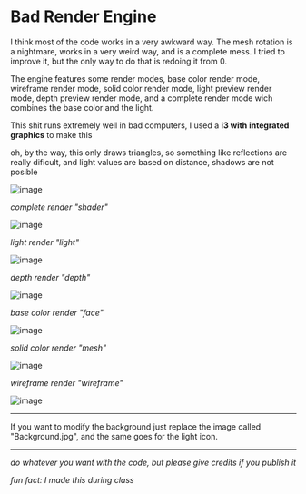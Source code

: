 # Bad Render Engine

I think most of the code works in a very awkward way.
The mesh rotation is a nightmare, works in a very weird way, and is a complete mess. I tried to improve it, but the only way to do that is redoing it from 0.

The engine features some render modes, base color render mode, wireframe render mode, solid color render mode, light preview render mode, depth preview render mode, and a complete render mode wich combines the base color and the light.

This shit runs extremely well in bad computers, I used a **i3 with integrated graphics** to make this

oh, by the way, this only draws triangles, so something like reflections are really dificult, and light values are based on distance, shadows are not posible

![image](https://user-images.githubusercontent.com/59940124/151159167-9d70d4ca-2c39-41c8-84bc-e8de58119402.png)

*complete render "shader"*

![image](https://user-images.githubusercontent.com/59940124/151160246-eb9c2244-8832-4871-8ad3-4b4b99c7ce77.png)

*light render "light"*

![image](https://user-images.githubusercontent.com/59940124/151161752-7e721ab5-a13c-46f3-914f-2808c2ed2842.png)

*depth render "depth"*

![image](https://user-images.githubusercontent.com/59940124/151161777-1911cb0f-455c-4208-95cf-37613171319d.png)

*base color render "face"*

![image](https://user-images.githubusercontent.com/59940124/151161793-4096477f-0adb-4df0-9fc3-b6193187873f.png)

*solid color render "mesh"*

![image](https://user-images.githubusercontent.com/59940124/151161813-be99d492-bf76-4ae9-aaf1-1cd682411a12.png)

*wireframe render "wireframe"*

![image](https://user-images.githubusercontent.com/59940124/151161839-b528f35e-8f32-43dc-91c8-e136f690a72a.png)

***
If you want to modify the background just replace the image called "Background.jpg", and the same goes for the light icon.

***
*do whatever you want with the code, but please give credits if you publish it*



*fun fact: I made this during class*
